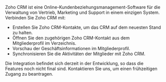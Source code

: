 Zoho CRM ist eine Online-Kundenbeziehungsmanagement-Software für die Verwaltung von Vertrieb, Marketing und Support in einem einzigen System. Verbinden Sie Zoho CRM mit:

- Erstellen Sie Zoho CRM-Kontakte, um das CRM auf dem neuesten Stand zu halten.
- Öffnen Sie den zugehörigen Zoho CRM-Kontakt aus dem Mitgliederprofil im Verzeichnis.
- Vorschau der Geschäftsinformationen im Mitgliederprofil.
- Synchronisieren Sie die Aktivitäten der Mitglieder mit Zoho CRM.

Die Integration befindet sich derzeit in der Entwicklung, so dass die Features noch nicht final sind. Kontaktieren Sie uns, um einen frühzeitigen Zugang zu beantragen.